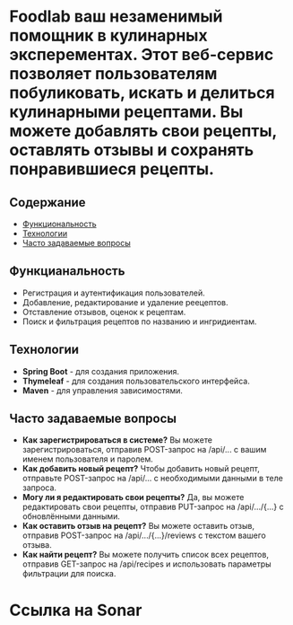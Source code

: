 # Foodlab ваш незаменимый помощник в кулинарных эксперементах. Этот веб-сервис позволяет пользователям побуликовать, искать и делиться кулинарными рецептами. Вы можете добавлять свои рецепты, оставлять отзывы и сохранять понравившиеся рецепты.
## Содержание
- [Функциональность](#функциональность)
- [Технологии](#технологии)
- [Часто задаваемые вопросы](#часто-задаваемые-вопросы)
  
## Функцианальность
- Регистрация и аутентификация пользователей.
- Добавление, редактирование и удаление реецептов.
- Отставление отзывов, оценок к рецептам.
- Поиск и фильтрация рецептов по названию и ингридиентам.

## Технологии
- **Spring Boot** - для создания приложения.
- **Thymeleaf** - для создания пользовательского интерфейса.
- **Maven** - для управления зависимостями.

## Часто задаваемые вопросы
- **Как зарегистрироваться в системе?** Вы можете зарегистрироваться, отправив POST-запрос на /api/... с вашим именем пользователя и паролем.
- **Как добавить новый рецепт?** Чтобы добавить новый рецепт, отправьте POST-запрос на /api/... с необходимыми данными в теле запроса.
- **Могу ли я редактировать свои рецепты?** Да, вы можете редактировать свои рецепты, отправив PUT-запрос на /api/.../{...} с обновлёнными данными.
- **Как оставить отзыв на рецепт?** Вы можете оставить отзыв, отправив POST-запрос на /api/.../{...}/reviews с текстом вашего отзыва.
- **Как найти рецепт?** Вы можете получить список всех рецептов, отправив GET-запрос на /api/recipes и использовать параметры фильтрации для поиска.

# Ссылка на Sonar
